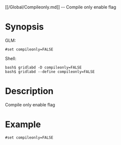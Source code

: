 [[/Global/Compileonly.md]] -- Compile only enable flag

# Synopsis
GLM:
~~~
#set compileonly=FALSE
~~~
Shell:
~~~
bash$ gridlabd -D compileonly=FALSE
bash$ gridlabd --define compileonly=FALSE
~~~

# Description

Compile only enable flag

# Example

~~~
#set compileonly=FALSE
~~~
